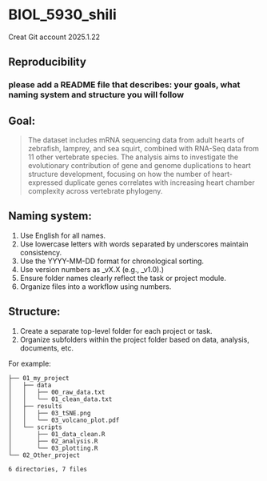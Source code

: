 # BIOL_5930_shili
Creat Git account 2025.1.22
## Reproducibility

### please add a README file that describes: your goals, what naming system and structure you will follow
## Goal:

> The dataset includes mRNA sequencing data from adult hearts of zebrafish, lamprey, and sea squirt, combined with RNA-Seq data from 11 other vertebrate species. The analysis aims to investigate the evolutionary contribution of gene and genome duplications to heart structure development, focusing on how the number of heart-expressed duplicate genes correlates with increasing heart chamber complexity across vertebrate phylogeny.

## Naming system:

1. Use English for all names.
2. Use lowercase letters with words separated by underscores maintain consistency.
3. Use the YYYY-MM-DD format for chronological sorting.
4. Use version numbers as _vX.X (e.g., _v1.0).)
5. Ensure folder names clearly reflect the task or project module.
6. Organize files into a workflow using numbers.

## Structure:

1. Create a separate top-level folder for each project or task.
2. Organize subfolders within the project folder based on data, analysis, documents, etc.

For example:
```
├── 01_my_project
│   ├── data                  
│   │   ├── 00_raw_data.txt   
│   │   └── 01_clean_data.txt
│   ├── results
│   │   ├── 03_tSNE.png
│   │   └── 03_volcano_plot.pdf
│   └── scripts
│       ├── 01_data_clean.R
│       ├── 02_analysis.R
│       └── 03_plotting.R
└── 02_Other_project

6 directories, 7 files
```
